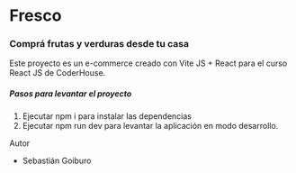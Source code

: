 # Fresco
### Comprá frutas y verduras desde tu casa

Este proyecto es un e-commerce creado con Vite JS + React para el curso React JS de CoderHouse.

##### Pasos para levantar el proyecto

1. Ejecutar npm i para instalar las dependencias
2. Ejecutar npm run dev para levantar la aplicación en modo desarrollo.

Autor

- Sebastián Goiburo